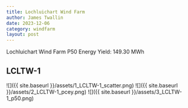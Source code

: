 ```yaml
---
title: Lochluichart Wind Farm
author: James Twallin
date: 2023-12-06
category: windfarm
layout: post
---
```

Lochluichart Wind Farm P50 Energy Yield: 149.30 MWh

LCLTW-1
-------------
![]({{ site.baseurl }}/assets/1_LCLTW-1_scatter.png)
![]({{ site.baseurl }}/assets/2_LCLTW-1_pcey.png)
![]({{ site.baseurl }}/assets/3_LCLTW-1_p50.png)

